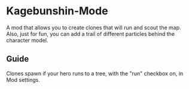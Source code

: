 # Kagebunshin-Mode

A mod that allows you to create clones that will run and scout the map. Also, just for fun, you can add a trail of different particles behind the character model.





## Guide

Clones spawn if your hero runs to a tree, with the "run" checkbox on, in Mod settings.
